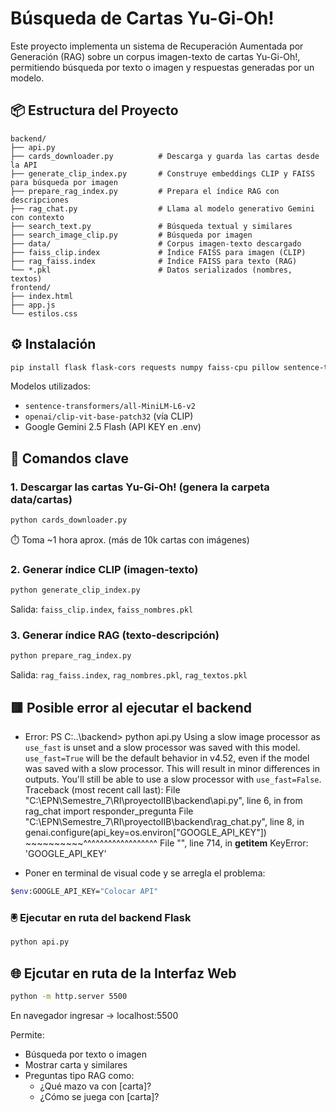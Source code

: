 
# Búsqueda de Cartas Yu-Gi-Oh!

Este proyecto implementa un sistema de Recuperación Aumentada por Generación (RAG) sobre un corpus imagen-texto de cartas Yu-Gi-Oh!, permitiendo búsqueda por texto o imagen y respuestas generadas por un modelo.

## 📦 Estructura del Proyecto

```
backend/
├── api.py
├── cards_downloader.py          # Descarga y guarda las cartas desde la API
├── generate_clip_index.py       # Construye embeddings CLIP y FAISS para búsqueda por imagen
├── prepare_rag_index.py         # Prepara el índice RAG con descripciones
├── rag_chat.py                  # Llama al modelo generativo Gemini con contexto
├── search_text.py               # Búsqueda textual y similares
├── search_image_clip.py         # Búsqueda por imagen
├── data/                        # Corpus imagen-texto descargado
├── faiss_clip.index             # Índice FAISS para imagen (CLIP)
├── rag_faiss.index              # Índice FAISS para texto (RAG)
└── *.pkl                        # Datos serializados (nombres, textos)
frontend/
├── index.html
├── app.js
└── estilos.css
```

## ⚙️ Instalación

```bash
pip install flask flask-cors requests numpy faiss-cpu pillow sentence-transformers google-generativeai
```

Modelos utilizados:
- `sentence-transformers/all-MiniLM-L6-v2`
- `openai/clip-vit-base-patch32` (vía CLIP)
- Google Gemini 2.5 Flash (API KEY en .env)

## 🧠 Comandos clave

### 1. Descargar las cartas Yu-Gi-Oh! (genera la carpeta data/cartas)
```bash
python cards_downloader.py 
```
⏱️ Toma ~1 hora aprox. (más de 10k cartas con imágenes)

### 2. Generar índice CLIP (imagen-texto)
```bash
python generate_clip_index.py
```
Salida: `faiss_clip.index`, `faiss_nombres.pkl`

### 3. Generar índice RAG (texto-descripción)
```bash
python prepare_rag_index.py
```
Salida: `rag_faiss.index`, `rag_nombres.pkl`, `rag_textos.pkl`

## 🟥 Posible error al ejecutar el backend

- Error: 
PS C:..\backend> python api.py
Using a slow image processor as `use_fast` is unset and a slow processor was saved with this model. `use_fast=True` will be the default behavior in v4.52, even if the model was saved with a slow processor. This will result in minor differences in outputs. You'll still be able to use a slow processor with `use_fast=False`.
Traceback (most recent call last):
  File "C:\EPN\Semestre_7\RI\proyectoIIB\backend\api.py", line 6, in <module>
    from rag_chat import responder_pregunta
  File "C:\EPN\Semestre_7\RI\proyectoIIB\backend\rag_chat.py", line 8, in <module>
    genai.configure(api_key=os.environ["GOOGLE_API_KEY"])
                            ~~~~~~~~~~^^^^^^^^^^^^^^^^^^
  File "<frozen os>", line 714, in __getitem__
KeyError: 'GOOGLE_API_KEY'

- Poner en terminal de visual code y se arregla el problema:
```bash
$env:GOOGLE_API_KEY="Colocar API"
```

### 🖲️ Ejecutar en ruta del backend Flask
```bash
python api.py
```

## 🌐 Ejcutar en ruta de la Interfaz Web
```bash
python -m http.server 5500
```
En navegador ingresar -> localhost:5500

Permite:
- Búsqueda por texto o imagen
- Mostrar carta y similares
- Preguntas tipo RAG como:
  - ¿Qué mazo va con [carta]?
  - ¿Cómo se juega con [carta]?

